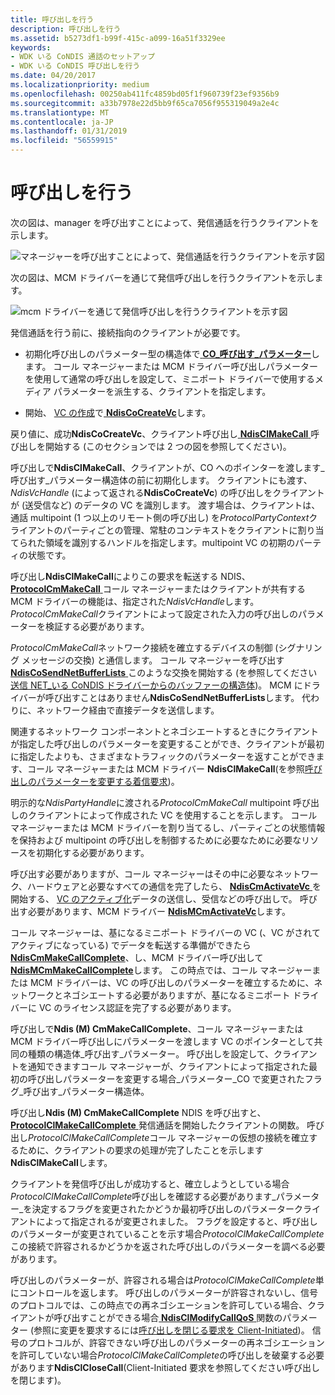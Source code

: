 ```yaml
---
title: 呼び出しを行う
description: 呼び出しを行う
ms.assetid: b5273df1-b99f-415c-a099-16a51f3329ee
keywords:
- WDK いる CoNDIS 通話のセットアップ
- WDK いる CoNDIS 呼び出しを行う
ms.date: 04/20/2017
ms.localizationpriority: medium
ms.openlocfilehash: 00250ab411fc4859bd05f1f960739f23ef9356b9
ms.sourcegitcommit: a33b7978e22d5bb9f65ca7056f955319049a2e4c
ms.translationtype: MT
ms.contentlocale: ja-JP
ms.lasthandoff: 01/31/2019
ms.locfileid: "56559915"
---
```

# <a name="making-a-call"></a>呼び出しを行う





次の図は、manager を呼び出すことによって、発信通話を行うクライアントを示します。

![マネージャーを呼び出すことによって、発信通話を行うクライアントを示す図](images/cm-11.png)

次の図は、MCM ドライバーを通じて発信呼び出しを行うクライアントを示します。

![mcm ドライバーを通じて発信呼び出しを行うクライアントを示す図](images/fig1-11.png)

発信通話を行う前に、接続指向のクライアントが必要です。

-   初期化呼び出しのパラメーター型の構造体で[ **CO\_呼び出す\_パラメーター**](https://msdn.microsoft.com/library/windows/hardware/ff545384)します。 コール マネージャーまたは MCM ドライバー呼び出しパラメーターを使用して通常の呼び出しを設定して、ミニポート ドライバーで使用するメディア パラメーターを派生する、クライアントを指定します。

-   開始、 [VC の作成](creating-a-vc.md)で[ **NdisCoCreateVc**](https://msdn.microsoft.com/library/windows/hardware/ff561696)します。

戻り値に、成功**NdisCoCreateVc**、クライアント呼び出し[ **NdisClMakeCall** ](https://msdn.microsoft.com/library/windows/hardware/ff561635)呼び出しを開始する (このセクションでは 2 つの図を参照してください)。

呼び出しで**NdisClMakeCall**、クライアントが、CO へのポインターを渡します\_呼び出す\_パラメーター構造体の前に初期化します。 クライアントにも渡す、 *NdisVcHandle* (によって返される**NdisCoCreateVc**) の呼び出しをクライアントが (送受信など) のデータの VC を識別します。 渡す場合は、クライアントは、通話 multipoint (1 つ以上のリモート側の呼び出し) を*ProtocolPartyContext*クライアントのパーティごとの管理、常駐のコンテキストをクライアントに割り当てられた領域を識別するハンドルを指定します。multipoint VC の初期のパーティの状態です。

呼び出し**NdisClMakeCall**によりこの要求を転送する NDIS、 [ **ProtocolCmMakeCall** ](https://msdn.microsoft.com/library/windows/hardware/ff570246)コール マネージャーまたはクライアントが共有する MCM ドライバーの機能は、指定された*NdisVcHandle*します。 *ProtocolCmMakeCall*クライアントによって設定された入力の呼び出しのパラメーターを検証する必要があります。

*ProtocolCmMakeCall*ネットワーク接続を確立するデバイスの制御 (シグナリング メッセージの交換) と通信します。 コール マネージャーを呼び出す[ **NdisCoSendNetBufferLists** ](https://msdn.microsoft.com/library/windows/hardware/ff561728)このような交換を開始する (を参照してください[送信 NET\_いる CoNDIS ドライバーからのバッファーの構造体](sending-net-buffer-structures-from-condis-drivers.md))。 MCM にドライバーが呼び出すことはありません**NdisCoSendNetBufferLists**します。 代わりに、ネットワーク経由で直接データを送信します。

関連するネットワーク コンポーネントとネゴシエートするときにクライアントが指定した呼び出しのパラメーターを変更することができ、クライアントが最初に指定したよりも、さまざまなトラフィックのパラメーターを返すことができます、コール マネージャーまたは MCM ドライバー **NdisClMakeCall**(を参照[呼び出しのパラメーターを変更する着信要求](incoming-request-to-change-call-parameters.md))。

明示的な*NdisPartyHandle*に渡される*ProtocolCmMakeCall* multipoint 呼び出しのクライアントによって作成された VC を使用することを示します。 コール マネージャーまたは MCM ドライバーを割り当てるし、パーティごとの状態情報を保持および multipoint の呼び出しを制御するために必要なために必要なリソースを初期化する必要があります。

呼び出す必要がありますが、コール マネージャーはその中に必要なネットワーク、ハードウェアと必要なすべての通信を完了したら、 [ **NdisCmActivateVc** ](https://msdn.microsoft.com/library/windows/hardware/ff561649)を開始する、 [VC のアクティブ化](activating-a-vc.md)データの送信し、受信などの呼び出しで。 呼び出す必要があります、MCM ドライバー [ **NdisMCmActivateVc**](https://msdn.microsoft.com/library/windows/hardware/ff562792)します。

コール マネージャーは、基になるミニポート ドライバーの VC (、VC がされてアクティブになっている) でデータを転送する準備ができたら[ **NdisCmMakeCallComplete**](https://msdn.microsoft.com/library/windows/hardware/ff561677)、し、MCM ドライバー呼び出して[ **NdisMCmMakeCallComplete**](https://msdn.microsoft.com/library/windows/hardware/ff563544)します。 この時点では、コール マネージャーまたは MCM ドライバーは、VC の呼び出しのパラメーターを確立するために、ネットワークとネゴシエートする必要がありますが、基になるミニポート ドライバーに VC のライセンス認証を完了する必要があります。

呼び出しで**Ndis (M) CmMakeCallComplete**、コール マネージャーまたは MCM ドライバー呼び出しにパラメーターを渡します VC のポインターとして共同の種類の構造体\_呼び出す\_パラメーター。 呼び出しを設定して、クライアントを通知できますコール マネージャーが、クライアントによって指定された最初の呼び出しパラメーターを変更する場合\_パラメーター\_CO で変更されたフラグ\_呼び出す\_パラメーター構造体。

呼び出し**Ndis (M) CmMakeCallComplete** NDIS を呼び出すと、 [ **ProtocolClMakeCallComplete** ](https://msdn.microsoft.com/library/windows/hardware/ff570232)発信通話を開始したクライアントの関数。 呼び出し*ProtocolClMakeCallComplete*コール マネージャーの仮想の接続を確立するために、クライアントの要求の処理が完了したことを示します**NdisClMakeCall**します。

クライアントを発信呼び出しが成功すると、確立しようとしている場合*ProtocolClMakeCallComplete*呼び出しを確認する必要があります\_パラメーター\_を決定するフラグを変更されたかどうか最初呼び出しのパラメータークライアントによって指定されるが変更されました。 フラグを設定すると、呼び出しのパラメーターが変更されていることを示す場合*ProtocolClMakeCallComplete*この接続で許容されるかどうかを返された呼び出しのパラメーターを調べる必要があります。

呼び出しのパラメーターが、許容される場合は*ProtocolClMakeCallComplete*単にコントロールを返します。 呼び出しのパラメーターが許容されないし、信号のプロトコルでは、この時点での再ネゴシエーションを許可している場合、クライアントが呼び出すことができる場合[ **NdisClModifyCallQoS** ](https://msdn.microsoft.com/library/windows/hardware/ff561636)関数のパラメーター (参照に変更を要求するには[呼び出しを閉じる要求を Client-Initiated](client-initiated-request-to-close-a-call.md))。 信号のプロトコルが、許容できない呼び出しのパラメーターの再ネゴシエーションを許可していない場合*ProtocolClMakeCallComplete*の呼び出しを破棄する必要があります**NdisClCloseCall**(Client-Initiated 要求を参照してください呼び出しを閉じます)。

 

 






